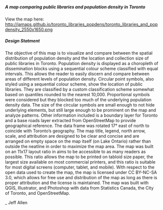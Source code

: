 ##### A map comparing public libraries and population density in Toronto

View the map here: http://jamaps.github.io/toronto_libraries_popdens/toronto_libraries_and_popdensity_2550x1650.png

##### Design Statment

The objective of this map is to visualize and compare between the spatial distribution of population density and the location and collection size of public libraries in Toronto.  Population density is displayed as a choropleth of dissemination blocks using a sequential colour scheme classified with equal intervals.  This allows the reader to easily discern and compare between areas of different levels of population density.  Circular point symbols, also styled using a sequential colour scheme, show the location of public libraries.  They are classified by a custom classification scheme somewhat based on quantiles rounded to the nearest 10,000.  Proportional symbols were considered but they blocked too much of the underlying population density data.  The size of the circular symbols are small enough to not hide underlying elements, but still large enough to be prominent on the map and analyze patterns.  Other information included is a boundary layer for Toronto and a base roads layer extracted from OpenStreetMap to provide geographical reference.  The data frame was rotated 17° east of north to coincide with Toronto’s geography.  The map title, legend, north arrow, scale, and attribution are designed to be clear and concise and are arranged on empty space on the map itself (on Lake Ontario) rather than outside the neatline in order to maximize the map area.  The map was built on an 11x17 layout ratio in aims to be accessible to as many readers as possible.  This ratio allows the map to be printed on tabloid size paper, the largest size available on most commercial printers, and this ratio is suitable for most digital screens (computer, tablet, and mobile).  With respect to the open data used to create the map, the map is licensed under CC BY-NC-SA 3.0, which allows for free use and distribution of the map as long as there is proper attribution and the license is maintained.  The map was built with QGIS, Illustrator, and Photoshop with data from Statistics Canada, the City of Toronto, and OpenStreetMap.

_ Jeff Allen
